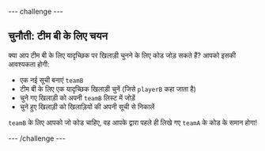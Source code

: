 --- challenge ---

## चुनौती: टीम बी के लिए चयन

क्या आप टीम बी के लिए यादृच्छिक पर खिलाड़ी चुनने के लिए कोड जोड़ सकते हैं? आपको इसकी आवश्यकता होगी:

+ एक नई सूची बनाएं `teamB` 
+ टीम बी के लिए एक यादृच्छिक खिलाड़ी चुनें (जिसे `playerB` कहा जाता है)
+ चुने गए खिलाड़ी को अपनी `teamB` लिस्ट में जोड़ें
+ चुने हुए खिलाड़ी को खिलाड़ियों की अपनी सूची से निकालें

`teamB` के लिए आपको जो कोड चाहिए, वह आपके द्वारा पहले ही लिखे गए `teamA` के कोड के समान होगा!

--- /challenge ---